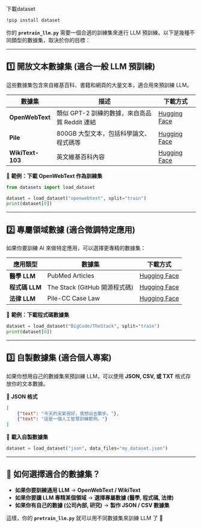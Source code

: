 
下載dataset
```cmd
!pip install dataset
```
你的 **`pretrain_llm.py`** 需要一個合適的訓練集來進行 LLM 預訓練。以下是幾種不同類型的數據集，取決於你的目標：  

---

## **1️⃣ 開放文本數據集 (適合一般 LLM 預訓練)**
這些數據集包含來自維基百科、書籍和網頁的大量文本，適合用來預訓練 LLM。

| **數據集**  | **描述** | **下載方式** |
|------------|---------|------------|
| **OpenWebText** | 類似 GPT-2 訓練的數據，來自高品質 Reddit 連結 | [Hugging Face](https://huggingface.co/datasets/openwebtext) |
| **Pile** | 800GB 大型文本，包括科學論文、程式碼等 | [Hugging Face](https://huggingface.co/datasets/EleutherAI/the_pile) |
| **WikiText-103** | 英文維基百科內容 | [Hugging Face](https://huggingface.co/datasets/wikitext) |

📌 **範例：下載 OpenWebText 作為訓練集**
```python
from datasets import load_dataset

dataset = load_dataset("openwebtext", split="train")
print(dataset[0])
```

---

## **2️⃣ 專屬領域數據 (適合微調特定應用)**
如果你要訓練 AI 來做特定應用，可以選擇更專精的數據集：

| **應用類型** | **數據集** | **下載方式** |
|-------------|-----------|------------|
| **醫學 LLM** | PubMed Articles | [Hugging Face](https://huggingface.co/datasets/pubmed) |
| **程式碼 LLM** | The Stack (GitHub 開源程式碼) | [Hugging Face](https://huggingface.co/datasets/BigCode/TheStack) |
| **法律 LLM** | Pile-CC Case Law | [Hugging Face](https://huggingface.co/datasets/EleutherAI/the_pile) |

📌 **範例：下載程式碼數據集**
```python
dataset = load_dataset("BigCode/TheStack", split="train")
print(dataset[0])
```

---

## **3️⃣ 自製數據集 (適合個人專案)**
如果你想用自己的數據集來預訓練 LLM，可以使用 **JSON, CSV, 或 TXT** 格式存放你的文本數據。

📌 **JSON 格式**
```json
[
    {"text": "今天的天氣很好，我想出去散步。"},
    {"text": "這是一個人工智慧訓練範例。"}
]
```

📌 **載入自製數據集**
```python
dataset = load_dataset("json", data_files="my_dataset.json")
```

---

## **📌 如何選擇適合的數據集？**
- **如果你要訓練通用 LLM** → **OpenWebText / WikiText**  
- **如果你要讓 LLM 專精某個領域** → **選擇專屬數據 (醫學, 程式碼, 法律)**  
- **如果你有自己的數據 (公司內部, 研究)** → **製作 JSON / CSV 數據集**  

這樣，你的 **`pretrain_llm.py`** 就可以用不同數據集來訓練 LLM 了 🚀
